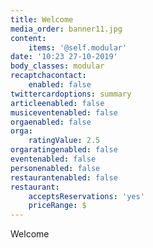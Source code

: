 ```yaml
---
title: Welcome
media_order: banner11.jpg
content:
    items: '@self.modular'
date: '10:23 27-10-2019'
body_classes: modular
recaptchacontact:
    enabled: false
twittercardoptions: summary
articleenabled: false
musiceventenabled: false
orgaenabled: false
orga:
    ratingValue: 2.5
orgaratingenabled: false
eventenabled: false
personenabled: false
restaurantenabled: false
restaurant:
    acceptsReservations: 'yes'
    priceRange: $
---
```


Welcome